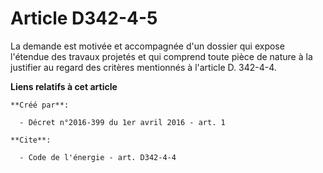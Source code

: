 # Article D342-4-5

La demande est motivée et accompagnée d'un dossier qui expose l'étendue des travaux projetés et qui comprend toute pièce de
nature à la justifier au regard des critères mentionnés à l'article D. 342-4-4.

**Liens relatifs à cet article**

	**Créé par**:

	  - Décret n°2016-399 du 1er avril 2016 - art. 1

	**Cite**:

	  - Code de l'énergie - art. D342-4-4
